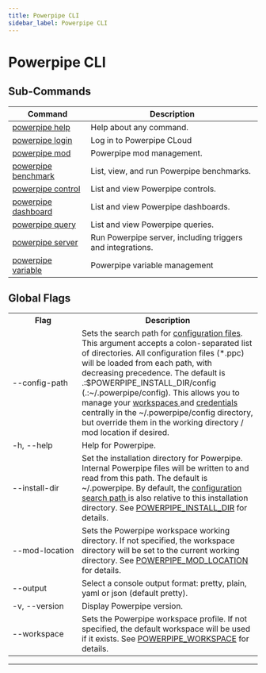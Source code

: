 ```yaml
---
title: Powerpipe CLI
sidebar_label: Powerpipe CLI
---
```


# Powerpipe CLI

## Sub-Commands

| Command | Description
|-|-
| [powerpipe help](reference/cli/help)      | Help about any command.
| [powerpipe login](reference/cli/login)    | Log in to Powerpipe CLoud
| [powerpipe mod](reference/cli/mod)        | Powerpipe mod management.
| [powerpipe benchmark](reference/cli/benchmark) | List, view, and run Powerpipe benchmarks.
| [powerpipe control](reference/cli/control)| List and view Powerpipe controls.
| [powerpipe dashboard](reference/cli/dashboard) | List and view Powerpipe dashboards.
| [powerpipe query](reference/cli/query)    | List and view Powerpipe queries.
| [powerpipe server](reference/cli/server)  | Run Powerpipe server, including triggers and integrations.
| [powerpipe variable](reference/cli/variable)| Powerpipe variable management




<!--



| [powerpipe completion](reference/cli/completion)| Generate the autocompletion script for the specified shell

-->
## Global Flags

<table>
  <tr> 
    <th> Flag </th> 
    <th> Description </th> 
  </tr>

  <tr> 
    <td nowrap="true"> <inlineCode>--config-path</inlineCode> </td> 
    <td>  
    Sets the search path for <a href = "/docs/reference/config-files/index">configuration files</a>. This argument accepts a colon-separated list of directories.  All configuration files (<inlineCode>*.ppc</inlineCode>) will be loaded from each path, with decreasing precedence.  The default is <inlineCode>.:$POWERPIPE_INSTALL_DIR/config</inlineCode> (<inlineCode>.:~/.powerpipe/config</inlineCode>).  This allows you to manage your <a href="/docs/reference/config-files/workspace"> workspaces </a> and <a href="/docs/reference/config-files/credential/index">credentials</a> centrally in the <inlineCode>~/.powerpipe/config</inlineCode> directory, but override them in the working directory / mod location if desired.
    </td> 
  </tr>   

  <tr> 
    <td nowrap="true"> <inlineCode>-h</inlineCode>, <inlineCode>--help</inlineCode> </td> 
    <td>  Help for Powerpipe. </td> 
  </tr>

  <tr> 
    <td nowrap="true"> <inlineCode>--install-dir</inlineCode>  </td> 
    <td> Set the installation directory for Powerpipe. Internal Powerpipe files will be written to and read from this path. The default is <inlineCode>~/.powerpipe</inlineCode>. By default, the <a href="/docs/run#configuration-files">configuration search path </a> is also relative to this installation directory.  See <a href="/docs/reference/env-vars/powerpipe_install_dir">POWERPIPE_INSTALL_DIR</a> for details.
    </td>
  </tr>

  <tr> 
    <td nowrap="true"> <inlineCode>--mod-location</inlineCode>  </td> 
    <td> Sets the Powerpipe workspace working directory.  If not specified, the workspace directory will be set to the current working directory.  See <a href="/docs/reference/env-vars/powerpipe_mod_location">POWERPIPE_MOD_LOCATION</a> for details. </td>
  </tr>

   <tr> 
    <td nowrap="true">  <inlineCode>--output</inlineCode> </td> 
    <td>  Select a console output format: <inlineCode>pretty</inlineCode>, <inlineCode>plain</inlineCode>, <inlineCode>yaml</inlineCode> or <inlineCode>json</inlineCode> (default <inlineCode>pretty</inlineCode>). </td>
  </tr>

  <tr> 
    <td nowrap="true"> <inlineCode>-v</inlineCode>, <inlineCode>--version</inlineCode>  </td> 
    <td>  Display Powerpipe version. </td> 
  </tr>

  <tr> 
    <td nowrap="true"> <inlineCode>--workspace	</inlineCode>  </td> 
    <td>  Sets the Powerpipe workspace profile. If not specified, the default workspace will be used if it exists. See <a href="/docs/reference/env-vars/powerpipe_workspace">POWERPIPE_WORKSPACE</a> for details. </td> 
  </tr>

</table>



<!--


  <tr> 
    <td nowrap="true"> <inlineCode>--database</inlineCode>  </td> 
    <td>  Sets the database that Powerpipe will connect to. This can be <inlineCode>local</inlineCode> (the default) or a remote Powerpipe Cloud database.  See <a href="/docs/reference/env-vars/powerpipe_database">POWERPIPE_DATABASE</a> for details. </td>
  </tr>

-->


---

